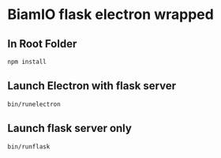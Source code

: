 # BiamIO flask electron wrapped

## In Root Folder
```
npm install
```

## Launch Electron with flask server
```
bin/runelectron
```

## Launch flask server only
```
bin/runflask
```
